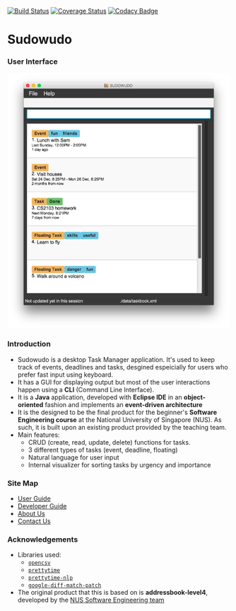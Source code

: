 [![Build Status](https://travis-ci.org/CS2103AUG2016-F11-C3/main.svg?branch=master)](https://travis-ci.org/CS2103AUG2016-F11-C3/main) [![Coverage Status](https://coveralls.io/repos/github/CS2103AUG2016-F11-C3/main/badge.svg?branch=master)](https://coveralls.io/github/CS2103AUG2016-F11-C3/main) [![Codacy Badge](https://api.codacy.com/project/badge/Grade/c17da85aa331442d847cb869771ecafb)](https://www.codacy.com/app/heycraa/main?utm_source=github.com&amp;utm_medium=referral&amp;utm_content=CS2103AUG2016-F11-C3/main&amp;utm_campaign=Badge_Grade)
# Sudowudo

### User Interface

<img src="docs/images/uimockup.jpg" width="600"><br>


### Introduction

* Sudowudo is a desktop Task Manager application. It's used to keep track of events, deadlines and tasks, desgined espeicially for users who prefer fast input using keyboard.
* It has a GUI for displaying output but most of the user interactions happen using a **CLI** (Command Line Interface).
* It is a **Java** application, developed with **Eclipse IDE** in an **object-oriented** fashion and implements an **event-driven architecture**
* It is the designed to be the final product for the beginner's **Software Engineering course** at the National University of Singapore (NUS). As such, it is built upon an existing product provided by the teaching team.
* Main features:
    * CRUD (create, read, update, delete) functions for tasks.
    * 3 different types of tasks (event, deadline, floating)
    * Natural language for user input
    * Internal visualizer for sorting tasks by urgency and importance

  
### Site Map
* [User Guide](docs/UserGuide.md) 
* [Developer Guide](docs/DeveloperGuide.md) 
* [About Us](docs/AboutUs.md)
* [Contact Us](docs/ContactUs.md)


### Acknowledgements

* Libraries used:
   * [`opencsv`](http://opencsv.sourceforge.net/)
   * [`prettytime`](http://www.ocpsoft.org/prettytime/)
   * [`prettytime-nlp`](http://ocpsoft.org/prettytime/nlp/)
   * [`google-diff-match-patch`](https://code.google.com/p/google-diff-match-patch/)
* The original product that this is based on is **addressbook-level4**, developed by the [NUS Software Engineering team](https://github.com/se-edu/)


